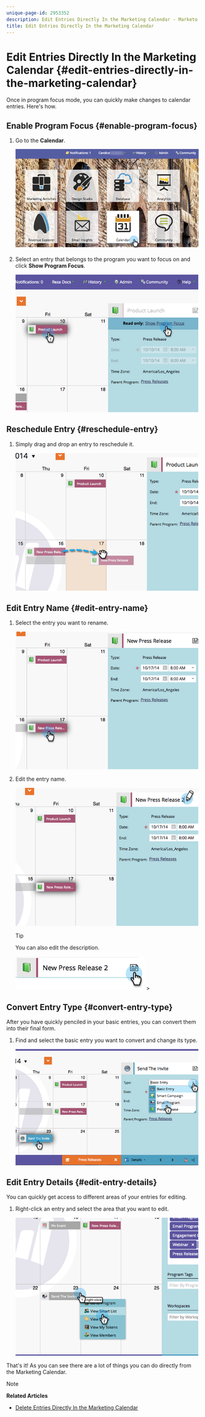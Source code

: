 ```yaml
---
unique-page-id: 2953352
description: Edit Entries Directly In the Marketing Calendar - Marketo Docs - Product Documentation
title: Edit Entries Directly In the Marketing Calendar
---
```


# Edit Entries Directly In the Marketing Calendar {#edit-entries-directly-in-the-marketing-calendar}

Once in program focus mode, you can quickly make changes to calendar entries. Here's how.

## Enable Program Focus {#enable-program-focus}

1. Go to the **Calendar**.

   ![](assets/2017-05-10-15-30-47-3.png)

1. Select an entry that belongs to the program you want to focus on and click **Show Program Focus**.

   ![](assets/image2014-10-20-13-3a16-3a7.png)

## Reschedule Entry {#reschedule-entry}

1. Simply drag and drop an entry to reschedule it.

   ![](assets/image2014-10-20-13-3a16-3a18.png)

## Edit Entry Name {#edit-entry-name}

1. Select the entry you want to rename.

   ![](assets/image2014-10-20-13-3a16-3a31.png)

1. Edit the entry name.

   ![](assets/image2014-10-20-13-3a16-3a42.png)

   >[!TIP]
   >
   >You can also edit the description.
   >
   >
   >![--](assets/image2014-10-20-13-3a16-3a56.png)   >
   >

## Convert Entry Type {#convert-entry-type}

After you have quickly penciled in your basic entries, you can convert them into their final form.

1. Find and select the basic entry you want to convert and change its type.

   ![](assets/image2014-10-20-13-3a18-3a38.png)

## Edit Entry Details {#edit-entry-details}

You can quickly get access to different areas of your entries for editing.

1. Right-click an entry and select the area that you want to edit.

   ![](assets/image2014-10-20-13-3a18-3a48.png)

That's it! As you can see there are a lot of things you can do directly from the Marketing Calendar.

>[!NOTE]
>
>**Related Articles**
>
>* [Delete Entries Directly In the Marketing Calendar](https://community.marketo.com/MarketoArticle?id=kA050000000LPDyCAO)
>

